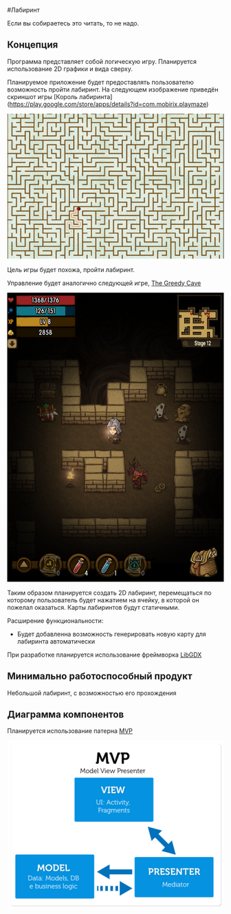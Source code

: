#Лабиринт

Если вы собираетесь это читать, то не надо.

## Концепция

Программа представляет собой логическую игру. Планируется использование 2D графики и вида сверху.

Планируемое приложение будет предоставлять пользователю возможность пройти лабиринт. 
На следующем изображение приведён скриншот игры [Король лабиринта] (https://play.google.com/store/apps/details?id=com.mobirix.playmaze)

![This is not displayed](ImgsForREADME/1408084891_labirint-link-mega-droid.ru-1.png)

Цель игры будет похожа, пройти лабиринт. 


Управление будет аналогично следующей игре, [The Greedy Cave](https://play.google.com/store/apps/details?id=com.avalon.cave)

![This is not displayed](ImgsForREADME/in8.png)


Таким образом планируется создать 2D лабиринт, перемещаться по которому пользователь будет нажатием на ячейку, в которой он пожелал оказаться.
Карты лабиринтов будут статичными.

Расширение функциональности:

- Будет добавленна возможность генерировать новую карту для лабиринта автоматически


При разработке планируется использование фреймворка [LibGDX](http://libgdx.badlogicgames.com)

## Минимально работоспособный продукт

Небольшой лабиринт, с возможностью его прохождения

## Диаграмма компонентов

Планируется использование патерна [MVP](https://ru.wikipedia.org/wiki/Model-View-Presenter)

![This is not displayed](ImgsForREADME/MVP-Process.png)
